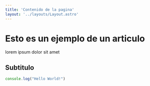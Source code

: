 ```yaml
---
title: 'Contenido de la pagina'
layout: '../layouts/Layout.astro'
---
```


# Esto es un ejemplo de un articulo

lorem ipsum dolor sit amet

## Subtitulo
```javascript
console.log("Hello World!")
```

